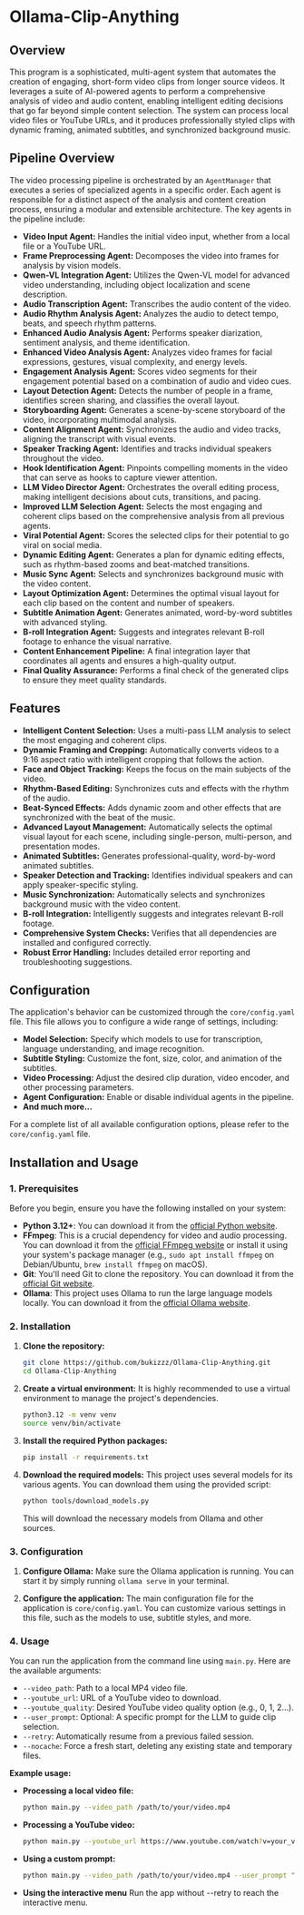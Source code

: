 # Ollama-Clip-Anything

## Overview

This program is a sophisticated, multi-agent system that automates the creation of engaging, short-form video clips from longer source videos. It leverages a suite of AI-powered agents to perform a comprehensive analysis of video and audio content, enabling intelligent editing decisions that go far beyond simple content selection. The system can process local video files or YouTube URLs, and it produces professionally styled clips with dynamic framing, animated subtitles, and synchronized background music.

## Pipeline Overview

The video processing pipeline is orchestrated by an `AgentManager` that executes a series of specialized agents in a specific order. Each agent is responsible for a distinct aspect of the analysis and content creation process, ensuring a modular and extensible architecture. The key agents in the pipeline include:

- **Video Input Agent:** Handles the initial video input, whether from a local file or a YouTube URL.
- **Frame Preprocessing Agent:** Decomposes the video into frames for analysis by vision models.
- **Qwen-VL Integration Agent:** Utilizes the Qwen-VL model for advanced video understanding, including object localization and scene description.
- **Audio Transcription Agent:** Transcribes the audio content of the video.
- **Audio Rhythm Analysis Agent:** Analyzes the audio to detect tempo, beats, and speech rhythm patterns.
- **Enhanced Audio Analysis Agent:** Performs speaker diarization, sentiment analysis, and theme identification.
- **Enhanced Video Analysis Agent:** Analyzes video frames for facial expressions, gestures, visual complexity, and energy levels.
- **Engagement Analysis Agent:** Scores video segments for their engagement potential based on a combination of audio and video cues.
- **Layout Detection Agent:** Detects the number of people in a frame, identifies screen sharing, and classifies the overall layout.
- **Storyboarding Agent:** Generates a scene-by-scene storyboard of the video, incorporating multimodal analysis.
- **Content Alignment Agent:** Synchronizes the audio and video tracks, aligning the transcript with visual events.
- **Speaker Tracking Agent:** Identifies and tracks individual speakers throughout the video.
- **Hook Identification Agent:** Pinpoints compelling moments in the video that can serve as hooks to capture viewer attention.
- **LLM Video Director Agent:** Orchestrates the overall editing process, making intelligent decisions about cuts, transitions, and pacing.
- **Improved LLM Selection Agent:** Selects the most engaging and coherent clips based on the comprehensive analysis from all previous agents.
- **Viral Potential Agent:** Scores the selected clips for their potential to go viral on social media.
- **Dynamic Editing Agent:** Generates a plan for dynamic editing effects, such as rhythm-based zooms and beat-matched transitions.
- **Music Sync Agent:** Selects and synchronizes background music with the video content.
- **Layout Optimization Agent:** Determines the optimal visual layout for each clip based on the content and number of speakers.
- **Subtitle Animation Agent:** Generates animated, word-by-word subtitles with advanced styling.
- **B-roll Integration Agent:** Suggests and integrates relevant B-roll footage to enhance the visual narrative.
- **Content Enhancement Pipeline:** A final integration layer that coordinates all agents and ensures a high-quality output.
- **Final Quality Assurance:** Performs a final check of the generated clips to ensure they meet quality standards.

## Features

- **Intelligent Content Selection:** Uses a multi-pass LLM analysis to select the most engaging and coherent clips.
- **Dynamic Framing and Cropping:** Automatically converts videos to a 9:16 aspect ratio with intelligent cropping that follows the action.
- **Face and Object Tracking:** Keeps the focus on the main subjects of the video.
- **Rhythm-Based Editing:** Synchronizes cuts and effects with the rhythm of the audio.
- **Beat-Synced Effects:** Adds dynamic zoom and other effects that are synchronized with the beat of the music.
- **Advanced Layout Management:** Automatically selects the optimal visual layout for each scene, including single-person, multi-person, and presentation modes.
- **Animated Subtitles:** Generates professional-quality, word-by-word animated subtitles.
- **Speaker Detection and Tracking:** Identifies individual speakers and can apply speaker-specific styling.
- **Music Synchronization:** Automatically selects and synchronizes background music with the video content.
- **B-roll Integration:** Intelligently suggests and integrates relevant B-roll footage.
- **Comprehensive System Checks:** Verifies that all dependencies are installed and configured correctly.
- **Robust Error Handling:** Includes detailed error reporting and troubleshooting suggestions.

## Configuration

The application's behavior can be customized through the `core/config.yaml` file. This file allows you to configure a wide range of settings, including:

- **Model Selection:** Specify which models to use for transcription, language understanding, and image recognition.
- **Subtitle Styling:** Customize the font, size, color, and animation of the subtitles.
- **Video Processing:** Adjust the desired clip duration, video encoder, and other processing parameters.
- **Agent Configuration:** Enable or disable individual agents in the pipeline.
- **And much more...**

For a complete list of all available configuration options, please refer to the `core/config.yaml` file.

## Installation and Usage

### 1. Prerequisites

Before you begin, ensure you have the following installed on your system:

*   **Python 3.12+**: You can download it from the [official Python website](https://www.python.org/downloads/).
*   **FFmpeg**: This is a crucial dependency for video and audio processing. You can download it from the [official FFmpeg website](https://ffmpeg.org/download.html) or install it using your system's package manager (e.g., `sudo apt install ffmpeg` on Debian/Ubuntu, `brew install ffmpeg` on macOS).
*   **Git**: You'll need Git to clone the repository. You can download it from the [official Git website](https://git-scm.com/downloads).
*   **Ollama**: This project uses Ollama to run the large language models locally. You can download it from the [official Ollama website](https://ollama.com/).

### 2. Installation

1.  **Clone the repository:**
    ```bash
    git clone https://github.com/bukizzz/Ollama-Clip-Anything.git
    cd Ollama-Clip-Anything
    ```

2.  **Create a virtual environment:**
    It is highly recommended to use a virtual environment to manage the project's dependencies.
    ```bash
    python3.12 -m venv venv
    source venv/bin/activate
    ```

3.  **Install the required Python packages:**
    ```bash
    pip install -r requirements.txt
    ```

4.  **Download the required models:**
    This project uses several models for its various agents. You can download them using the provided script:
    ```bash
    python tools/download_models.py
    ```
    This will download the necessary models from Ollama and other sources.

### 3. Configuration

1.  **Configure Ollama:**
    Make sure the Ollama application is running. You can start it by simply running `ollama serve` in your terminal.

2.  **Configure the application:**
    The main configuration file for the application is `core/config.yaml`. You can customize various settings in this file, such as the models to use, subtitle styles, and more.

### 4. Usage

You can run the application from the command line using `main.py`. Here are the available arguments:

*   `--video_path`: Path to a local MP4 video file.
*   `--youtube_url`: URL of a YouTube video to download.
*   `--youtube_quality`: Desired YouTube video quality option (e.g., 0, 1, 2...).
*   `--user_prompt`: Optional: A specific prompt for the LLM to guide clip selection.
*   `--retry`: Automatically resume from a previous failed session.
*   `--nocache`: Force a fresh start, deleting any existing state and temporary files.

**Example usage:**

*   **Processing a local video file:**
    ```bash
    python main.py --video_path /path/to/your/video.mp4
    ```

*   **Processing a YouTube video:**
    ```bash
    python main.py --youtube_url https://www.youtube.com/watch?v=your_video_id --youtube_quality 1
    ```

*   **Using a custom prompt:**
    ```bash
    python main.py --video_path /path/to/your/video.mp4 --user_prompt "Find the most exciting moments in the video."
    ```
    
*   **Using the interactive menu**
    Run the app without --retry to reach the interactive menu.
    
